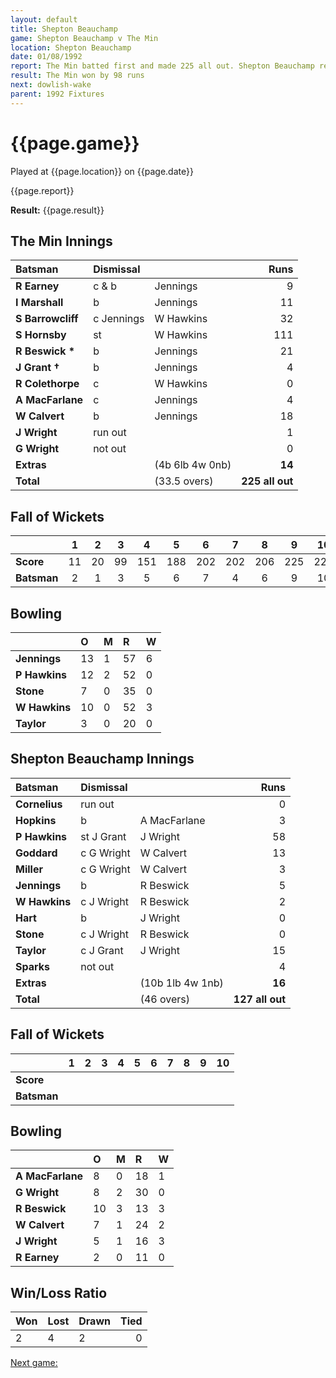 ```yaml
---
layout: default
title: Shepton Beauchamp
game: Shepton Beauchamp v The Min
location: Shepton Beauchamp
date: 01/08/1992
report: The Min batted first and made 225 all out. Shepton Beauchamp replied with 127 all out
result: The Min won by 98 runs
next: dowlish-wake
parent: 1992 Fixtures
---
```


# {{page.game}}

Played at {{page.location}} on {{page.date}}

{{page.report}}

**Result:** {{page.result}}

## The Min Innings

| Batsman | Dismissal |  | Runs |
|:---|:---|---|---:|
| **R Earney** | c & b | Jennings | 9| 
| **I Marshall** | b | Jennings | 11 | 
| **S Barrowcliff** | c Jennings | W Hawkins | 32 | 
| **S Hornsby** | st | W Hawkins | 111 | 
| **R Beswick &#42;** | b | Jennings | 21 | 
| **J Grant &#8224;** | b | Jennings | 4 | 
| **R Colethorpe** | c | W Hawkins | 0 | 
| **A MacFarlane** | c | Jennings | 4 | 
| **W Calvert** | b | Jennings | 18 | 
| **J Wright** | run out |  | 1 | 
| **G Wright** | not out |  | 0 | 
| **Extras** | | (4b 6lb 4w 0nb) | **14** | 
| **Total** | | (33.5 overs) | ****225 all out**** | 

## Fall of Wickets

| | 1 | 2 | 3 | 4 | 5 | 6 | 7 | 8 | 9 | 10 |
|---|:---:|:---:|:---:|:---:|:---:|:---:|:---:|:---:|:---:|:---:|
| **Score** | 11 | 20 | 99 | 151 | 188 | 202 | 202 | 206 | 225 | 225 | 
| **Batsman** | 2 | 1 | 3 | 5 | 6 | 7 | 4 | 6 | 9 | 10 | 

## Bowling

| | O | M | R | W |
|---|:---|:---|:---|:---|
| **Jennings** | 13 | 1 | 57 | 6 |
| **P Hawkins** | 12 | 2 | 52 | 0 |
| **Stone** | 7 | 0 | 35 | 0 |
| **W Hawkins** | 10 | 0 | 52 | 3 |
| **Taylor** | 3 | 0 | 20 | 0 | 

## Shepton Beauchamp Innings

| Batsman | Dismissal |  | Runs |
|:---|:---|---|---:|
| **Cornelius** | run out |  | 0 | 
| **Hopkins** | b | A MacFarlane | 3 | 
| **P Hawkins** | st J Grant | J Wright | 58 |
| **Goddard** | c G Wright | W Calvert | 13 | 
| **Miller** | c G Wright | W Calvert | 3 |
| **Jennings** | b | R Beswick | 5 | 
| **W Hawkins** | c J Wright | R Beswick | 2 |
| **Hart** | b | J Wright | 0 | 
| **Stone** | c J Wright | R Beswick | 0 | 
| **Taylor** | c J Grant | J Wright | 15 | 
| **Sparks** | not out |  | 4 |
| **Extras** | | (10b 1lb 4w 1nb) | **16** | 
| **Total** | | (46 overs) | ****127 all out**** | 

## Fall of Wickets

| | 1 | 2 | 3 | 4 | 5 | 6 | 7 | 8 | 9 | 10 |
|---|:---:|:---:|:---:|:---:|:---:|:---:|:---:|:---:|:---:|:---:|
| **Score** |  |  |  |  |  |  |  |  |  |  |
| **Batsman** |  |  |  |  |  |  |  |  |  |  |

## Bowling

| | O | M | R | W |
|---|:---|:---|:---|:---|
| **A MacFarlane** | 8 | 0 | 18 | 1 | 
| **G Wright** | 8 | 2 | 30 | 0 | 
| **R Beswick** | 10 | 3 | 13 | 3 | 
| **W Calvert** | 7 | 1 | 24 | 2 | 
| **J Wright** | 5 | 1 | 16 | 3 |
| **R Earney** | 2 | 0 | 11 | 0 |

## Win/Loss Ratio

| Won | Lost | Drawn | Tied |
|:---|:---|:---|---:|
| 2 | 4 | 2 | 0 |

[Next game:]({{page.next}})
